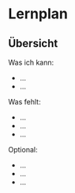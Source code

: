 # Lernplan

## Übersicht

Was ich kann:

* ...
* ...

Was fehlt:

* ...
* ...
* ...

Optional:

* ...
* ...
* ...
